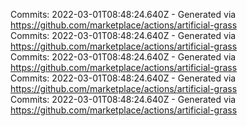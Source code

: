 Commits: 2022-03-01T08:48:24.640Z - Generated via https://github.com/marketplace/actions/artificial-grass
<br>
Commits: 2022-03-01T08:48:24.640Z - Generated via https://github.com/marketplace/actions/artificial-grass
<br>
Commits: 2022-03-01T08:48:24.640Z - Generated via https://github.com/marketplace/actions/artificial-grass
<br>
Commits: 2022-03-01T08:48:24.640Z - Generated via https://github.com/marketplace/actions/artificial-grass
<br>
Commits: 2022-03-01T08:48:24.640Z - Generated via https://github.com/marketplace/actions/artificial-grass
<br>
